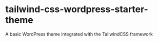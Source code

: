 # tailwind-css-wordpress-starter-theme
A basic WordPress theme integrated with the TailwindCSS framework
